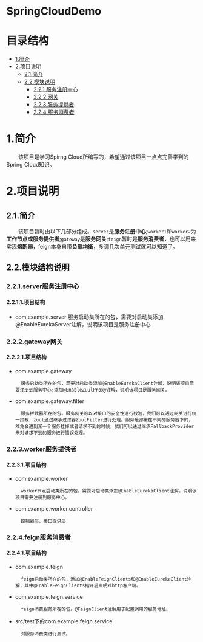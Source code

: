 SpringCloudDemo
================

# 目录结构

- [1.简介](#introduction)
- [2.项目说明](#project)
	- [2.1.简介](#proIntro)
	- [2.2.模块说明](#module)
		- [2.2.1.服务注册中心](#server)
		- [2.2.2.网关](#gateway)
		- [2.2.3.服务提供者](#worker)
		- [2.2.4.服务消费者](#feign)

<a name="introduction" />

# 1.简介
&nbsp;&nbsp;&nbsp;&nbsp;&nbsp;&nbsp;&nbsp;&nbsp;该项目是学习Spirng Cloud所编写的，希望通过该项目一点点完善学到的Spring Cloud知识。

<a name="project" />

# 2.项目说明

<a name="proIntro" />

## 2.1.简介

&nbsp;&nbsp;&nbsp;&nbsp;&nbsp;&nbsp;&nbsp;&nbsp;该项目暂时由以下几部分组成。`server`是**服务注册中心**;`worker1`和`worker2`为**工作节点或服务提供者**;`gateway`是**服务网关**;`feign`暂时是**服务消费者**，也可以用来实现**熔断器**，feign本身自带**负载均衡**，多调几次单元测试就可以知道了。

<a name="module" />

## 2.2.模块结构说明

<a name="server" />

### 2.2.1.server服务注册中心

#### 2.2.1.1.项目结构

* com.example.server
		服务启动类所在的包，需要对启动类添加@EnableEurekaServer注解，说明该项目是服务注册中心

<a name="gateway" />

### 2.2.2.gateway网关

#### 2.2.2.1.项目结构

* com.example.gateway
		
		服务启动类所在的包，需要对启动类添加@EnableEurekaClient注解，说明该项目需要注册到服务中心;添加@EnableZuulProxy注解，说明该项目是服务网关。

* com.example.gateway.filter
		
		服务拦截器所在的包。服务网关可以对接口的安全性进行校验，我们可以通过网关进行统一拦截，zuul通过继承过滤器ZuulFilter进行处理。服务是部署在不同的服务器下的，难免会遇到某一个服务挂掉或者请求不到的时候，我们可以通过继承FallbackProvider来对请求不到的服务进行错误处理。

<a name="worker" />

### 2.2.3.worker服务提供者

#### 2.2.3.1.项目结构

* com.example.worker
		
		worker节点启动类所在的包，需要对启动类添加@EnableEurekaClient注解，说明该项目需要注册到服务中心。

* com.example.worker.controller
		
		控制器层，接口提供层


### 2.2.4.feign服务消费者

#### 2.2.4.1.项目结构

* com.example.feign
		
		feign启动类所在的包，添加@EnableFeignClients和@EnableEurekaClient注解，其中@EnableFeignClients指开启声明式http客户端。

* com.example.feign.service
		
		feign消费服务所在的包。@FeignClient注解用于配置调用的服务地址。

* src/test下的com.example.feign.service
		
		对服务消费类进行测试。
